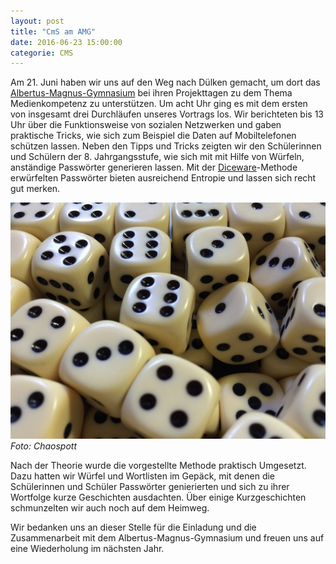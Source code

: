 ```yaml
---
layout: post
title: "CmS am AMG"
date: 2016-06-23 15:00:00
categorie: CMS
---
```


Am 21. Juni haben wir uns auf den Weg nach Dülken gemacht, um dort das [Albertus-Magnus-Gymnasium](https://amgviersen-duelken.de/) bei ihren Projekttagen zu dem Thema Medienkompetenz zu unterstützen. Um acht Uhr ging es mit dem ersten von insgesamt drei Durchläufen unseres Vortrags los. Wir berichteten bis 13 Uhr über die Funktionsweise von sozialen Netzwerken und gaben praktische Tricks, wie sich zum Beispiel die Daten auf Mobiltelefonen schützen lassen. Neben den Tipps und Tricks zeigten wir den Schülerinnen und Schülern der 8. Jahrgangsstufe, wie sich mit mit Hilfe von Würfeln, anständige Passwörter generieren lassen. Mit der [Diceware](https://de.wikipedia.org/wiki/Diceware)-Methode erwürfelten Passwörter bieten ausreichend Entropie und lassen sich recht gut merken.

![Chaos macht Schule](/media/2016-06-23/amg00.jpg)
*Foto: Chaospott*

 Nach der Theorie wurde die vorgestellte Methode praktisch Umgesetzt. Dazu hatten wir Würfel und Wortlisten im Gepäck, mit denen die Schülerinnen und Schüler Passwörter genierierten und sich zu ihrer Wortfolge kurze Geschichten ausdachten. Über einige Kurzgeschichten schmunzelten wir auch noch auf dem Heimweg.

Wir bedanken uns an dieser Stelle für die Einladung und die Zusammenarbeit mit dem Albertus-Magnus-Gymnasium und freuen uns auf eine Wiederholung im nächsten Jahr.

